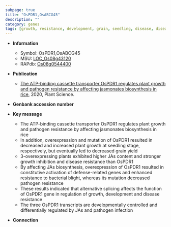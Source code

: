 ```yaml
---
subpage: true
title: "OsPDR1,OsABCG45"
description: ""
category: genes
tags: [growth, resistance, development, grain, seedling, disease, disease resistance, bacterial blight, grain yield, yield, pathogen, transporter, plant growth, pathogen resistance]
---
```


* **Information**  
    + Symbol: OsPDR1,OsABCG45  
    + MSU: [LOC_Os08g43120](http://rice.plantbiology.msu.edu/cgi-bin/ORF_infopage.cgi?orf=LOC_Os08g43120)  
    + RAPdb: [Os08g0544400](http://rapdb.dna.affrc.go.jp/viewer/gbrowse_details/irgsp1?name=Os08g0544400)  

* **Publication**  
    + [The ATP-binding cassette transporter OsPDR1 regulates plant growth and pathogen resistance by affecting jasmonates biosynthesis in rice](http://www.ncbi.nlm.nih.gov/pubmed?term=The+ATP-binding+cassette+transporter+OsPDR1+regulates+plant+growth+and+pathogen+resistance+by+affecting+jasmonates+biosynthesis+in+rice%5BTitle%5D), 2020, Plant Science.

* **Genbank accession number**  

* **Key message**  
    + The ATP-binding cassette transporter OsPDR1 regulates plant growth and pathogen resistance by affecting jasmonates biosynthesis in rice
    + In addition, overexpression and mutation of OsPDR1 resulted in decreased and increased plant growth at seedling stage, respectively, but eventually led to decreased grain yield
    + 3-overexpressing plants exhibited higher JAs content and stronger growth inhibition and disease resistance than OsPDR1
    + By affecting JAs biosynthesis, overexpression of OsPDR1 resulted in constitutive activation of defense-related genes and enhanced resistance to bacterial blight, whereas its mutation decreased pathogen resistance
    + These results indicated that alternative splicing affects the function of OsPDR1 gene in regulation of growth, development and disease resistance
    + The three OsPDR1 transcripts are developmentally controlled and differentially regulated by JAs and pathogen infection

* **Connection**  



